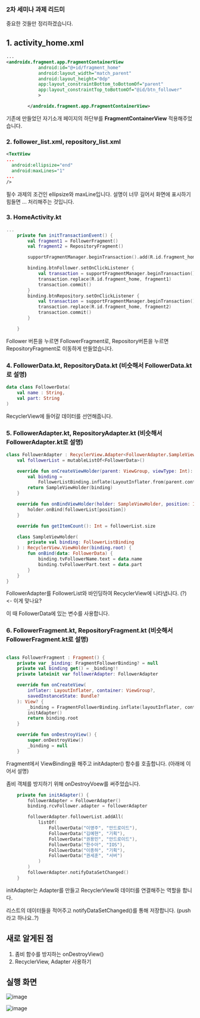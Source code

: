 ### 2차 세미나 과제 리드미

중요한 것들만 정리하겠습니다.


## 1. activity_home.xml

```xml
...
<androidx.fragment.app.FragmentContainerView
            android:id="@+id/fragment_home"
            android:layout_width="match_parent"
            android:layout_height="0dp"
            app:layout_constraintBottom_toBottomOf="parent"
            app:layout_constraintTop_toBottomOf="@id/btn_follower"
            >

        </androidx.fragment.app.FragmentContainerView>
```

기존에 만들었던 자기소개 페이지의 하단부를 **FragmentContainerView** 적용해주었습니다.


### 2. follower_list.xml, repository_list.xml

```xml
<TextView
...
  android:ellipsize="end"
  android:maxLines="1"
...
/>
```

필수 과제의 조건인 ellipsize와 maxLine입니다.
설명이 너무 길어서 화면에 표시하기 힘들면 ... 처리해주는 것입니다.


### 3. HomeActivity.kt

```kt
...
    private fun initTransactionEvent() {
        val fragment1 = FollowerFragment()
        val fragment2 = RepositoryFragment()

        supportFragmentManager.beginTransaction().add(R.id.fragment_home, fragment1).commit()

        binding.btnFollower.setOnClickListener {
            val transaction = supportFragmentManager.beginTransaction()
            transaction.replace(R.id.fragment_home, fragment1)
            transaction.commit()
        }
        binding.btnRepository.setOnClickListener {
            val transaction = supportFragmentManager.beginTransaction()
            transaction.replace(R.id.fragment_home, fragment2)
            transaction.commit()
        }

    }
```

Follower 버튼을 누르면 FollowerFragment로, Repository버튼을 누르면 RepositoryFragment로 이동하게 만들었습니다.


### 4. FollowerData.kt, RepositoryData.kt (비슷해서 FollowerData.kt로 설명)

```kt
data class FollowerData(
    val name : String,
    val part: String
)
```

RecyclerView에 들어갈 데이터를 선언해줍니다.


### 5. FollowerAdapter.kt, RepositoryAdapter.kt (비슷해서 FollowerAdapter.kt로 설명)
```kt
class FollowerAdapter : RecyclerView.Adapter<FollowerAdapter.SampleViewHolder>() {
    val followerList = mutableListOf<FollowerData>()

    override fun onCreateViewHolder(parent: ViewGroup, viewType: Int): SampleViewHolder {
        val binding =
            FollowerListBinding.inflate(LayoutInflater.from(parent.context), parent, false)
        return SampleViewHolder(binding)
    }

    override fun onBindViewHolder(holder: SampleViewHolder, position: Int) {
        holder.onBind(followerList[position])
    }

    override fun getItemCount(): Int = followerList.size

    class SampleViewHolder(
        private val binding: FollowerListBinding
    ) : RecyclerView.ViewHolder(binding.root) {
        fun onBind(data: FollowerData) {
            binding.tvFollowerName.text = data.name
            binding.tvFollowerPart.text = data.part
        }
    }
}
```

FollowerAdapter를 FollowerList와 바인딩하여 RecyclerView에 나타냅니다. (?) <- 이게 맞나요?

이 때 FollowerData에 있는 변수를 사용합니다.


### 6. FollowerFragment.kt, RepositoryFragment.kt (비슷해서 FollowerFragment.kt로 설명)

```kt

class FollowerFragment : Fragment() {
    private var _binding: FragmentFollowerBinding? = null
    private val binding get() = _binding!!
    private lateinit var followerAdapter: FollowerAdapter

    override fun onCreateView(
        inflater: LayoutInflater, container: ViewGroup?,
        savedInstanceState: Bundle?
    ): View? {
        _binding = FragmentFollowerBinding.inflate(layoutInflater, container, false)
        initAdapter()
        return binding.root
    }

    override fun onDestroyView() {
        super.onDestroyView()
        _binding = null
    }
```

Fragment에서 ViewBinding을 해주고 initAdapter() 함수를 호출합니다. (아래에 이어서 설명)

좀비 객체를 방지하기 위해 onDestroyVoew를 써주었습니다.


```kt
    private fun initAdapter() {
        followerAdapter = FollowerAdapter()
        binding.rcvFollower.adapter = followerAdapter

        followerAdapter.followerList.addAll(
            listOf(
                FollowerData("이영주", "안드로이드"),
                FollowerData("김예현", "기획"),
                FollowerData("권용민", "안드로이드"),
                FollowerData("한수아", "IOS"),
                FollowerData("이종하", "기획"),
                FollowerData("권세훈", "서버")
            )
        )
        followerAdapter.notifyDataSetChanged()
    }
```

initAdapter는 Adapter를 만들고 RecyclerView와 데이터를 연결해주는 역할을 합니다.

리스트의 데이터들을 적어주고 notifyDataSetChanged()를 통해 저장합니다. (push라고 하나요..?)

## 새로 알게된 점

1. 좀비 함수를 방지하는 onDestroyView()
2. RecyclerView, Adapter 사용하기

## 실행 화면

![image](https://user-images.githubusercontent.com/84129098/164738073-0d1e1cc3-34a0-4386-83c7-26e8def4dd5e.png)

![image](https://user-images.githubusercontent.com/84129098/164738084-d7af5b83-2679-4fb3-b5a2-c1ebf867db9f.png)

